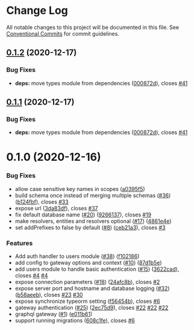 # Change Log

All notable changes to this project will be documented in this file.
See [Conventional Commits](https://conventionalcommits.org) for commit guidelines.

## [0.1.2](https://github.com/FlorianPallas/shattercms/compare/@shattercms/gateway@0.1.0...@shattercms/gateway@0.1.2) (2020-12-17)


### Bug Fixes

* **deps:** move types module from dependencies ([000872d](https://github.com/FlorianPallas/shattercms/commit/000872dd79d43d51d426d965111c97e0300868d2)), closes [#41](https://github.com/FlorianPallas/shattercms/issues/41)





## [0.1.1](https://github.com/FlorianPallas/shattercms/compare/@shattercms/gateway@0.1.0...@shattercms/gateway@0.1.1) (2020-12-17)


### Bug Fixes

* **deps:** move types module from dependencies ([000872d](https://github.com/FlorianPallas/shattercms/commit/000872dd79d43d51d426d965111c97e0300868d2)), closes [#41](https://github.com/FlorianPallas/shattercms/issues/41)





# 0.1.0 (2020-12-16)


### Bug Fixes

* allow case sensitive key names in scopes ([a0395f5](https://github.com/FlorianPallas/shattercms/commit/a0395f545d4c638be8eb36afba3f8c43941e57e0))
* build schema once instead of merging multiple schemas ([#36](https://github.com/FlorianPallas/shattercms/issues/36)) ([b124fbf](https://github.com/FlorianPallas/shattercms/commit/b124fbf5b0db6f4a4f25c2c2332e5548e29345b7)), closes [#33](https://github.com/FlorianPallas/shattercms/issues/33)
* expose url ([3da83df](https://github.com/FlorianPallas/shattercms/commit/3da83df2f98a3723fec003fd9e880738a43a3a47)), closes [#37](https://github.com/FlorianPallas/shattercms/issues/37)
* fix default database name ([#20](https://github.com/FlorianPallas/shattercms/issues/20)) ([9266137](https://github.com/FlorianPallas/shattercms/commit/92661370f8dc79efc59c59108add303df43d205f)), closes [#19](https://github.com/FlorianPallas/shattercms/issues/19)
* make resolvers, entities and resolvers optional ([#17](https://github.com/FlorianPallas/shattercms/issues/17)) ([4861e4e](https://github.com/FlorianPallas/shattercms/commit/4861e4e1d3cbc945ea57db9b658ca484b64bd025))
* set addPrefixes to false by default ([#8](https://github.com/FlorianPallas/shattercms/issues/8)) ([ceb21a3](https://github.com/FlorianPallas/shattercms/commit/ceb21a3941ba284951ca6e6e651273e638cf0084)), closes [#3](https://github.com/FlorianPallas/shattercms/issues/3)


### Features

* Add auth handler to users module ([#38](https://github.com/FlorianPallas/shattercms/issues/38)) ([f102186](https://github.com/FlorianPallas/shattercms/commit/f1021868b2f311b81a188604009e0b7ab7be58e7))
* add config to gateway options and context ([#10](https://github.com/FlorianPallas/shattercms/issues/10)) ([87d1b5e](https://github.com/FlorianPallas/shattercms/commit/87d1b5eeca534849943e0c461dc0b2ada0345f79))
* add users module to handle basic authentication ([#15](https://github.com/FlorianPallas/shattercms/issues/15)) ([3622cad](https://github.com/FlorianPallas/shattercms/commit/3622cadf9e5b38e47819443140e5fb65ed375db4)), closes [#4](https://github.com/FlorianPallas/shattercms/issues/4) [#4](https://github.com/FlorianPallas/shattercms/issues/4)
* expose connection parameters ([#18](https://github.com/FlorianPallas/shattercms/issues/18)) ([24afc8b](https://github.com/FlorianPallas/shattercms/commit/24afc8b4984969fbead44a019ad2a29606222c48)), closes [#2](https://github.com/FlorianPallas/shattercms/issues/2)
* expose server port and hostname and database logging ([#32](https://github.com/FlorianPallas/shattercms/issues/32)) ([b58aeeb](https://github.com/FlorianPallas/shattercms/commit/b58aeeb371e3574861b756c53746fe77b1b54d15)), closes [#23](https://github.com/FlorianPallas/shattercms/issues/23) [#30](https://github.com/FlorianPallas/shattercms/issues/30)
* expose synchronize typeorm setting ([f56454b](https://github.com/FlorianPallas/shattercms/commit/f56454bd8c8d1d7f2154e71ac15a05536579e363)), closes [#6](https://github.com/FlorianPallas/shattercms/issues/6)
* gateway authentication ([#25](https://github.com/FlorianPallas/shattercms/issues/25)) ([2ec75d9](https://github.com/FlorianPallas/shattercms/commit/2ec75d9285ab5a8d697435d03c26ab90f67fb1bc)), closes [#22](https://github.com/FlorianPallas/shattercms/issues/22) [#22](https://github.com/FlorianPallas/shattercms/issues/22) [#22](https://github.com/FlorianPallas/shattercms/issues/22)
* graphql gateway ([#1](https://github.com/FlorianPallas/shattercms/issues/1)) ([e011b61](https://github.com/FlorianPallas/shattercms/commit/e011b6149149bc4e97cb5257b2a67521a6cb9840))
* support running migrations ([608c1fe](https://github.com/FlorianPallas/shattercms/commit/608c1fe9167bb5f065eed6159f85f2f550057c6b)), closes [#6](https://github.com/FlorianPallas/shattercms/issues/6)
